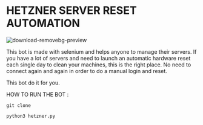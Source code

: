 # HETZNER SERVER RESET AUTOMATION

![download-removebg-preview](https://user-images.githubusercontent.com/39710677/104828506-61788c80-586a-11eb-8ffd-a68bf7d3db00.png)

This bot is made with selenium and helps anyone to manage their servers.
If you have a lot of servers and need to launch an automatic hardware reset each single day to clean your machines, this is the right place.
No need to connect again and again in order to do a manual login and reset.

This bot do it for you.

HOW TO RUN THE BOT : 

```
git clone 

python3 hetzner.py

```
